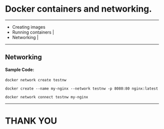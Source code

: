 # Docker containers and networking.
---
- Creating images
- Running containers |
- Networking |
---
## Networking

#### Sample Code:

```
docker network create testnw

docker create --name my-nginx --network testnw -p 8080:80 nginx:latest

docker network connect testnw my-nginx
```

---
# THANK YOU

